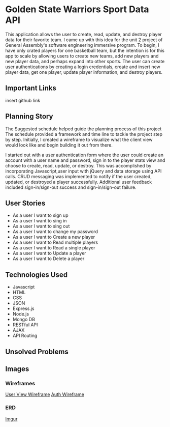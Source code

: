# Golden State Warriors Sport Data API 

This application allows the user to create, read, update, and destroy player data for their favorite team. I came up with this idea for the unit 2 project of General Assembly's software engineering immersive program. To begin, I have only crated players for one basketball team, but the intention is for this app to scale by allowing users to create new teams, add new players and new player data, and perhaps expand into other sports. The user can create user authentications by creating a login credentials, create and insert new player data, get one player, update player information, and destroy players.

## Important Links

insert github link

## Planning Story
The Suggested schedule helped guide the planning process of this project The schedule provided a framework and time line to tackle the project step by step. Initially, I created a wireframe to visualize what the client view would look like and begin building it out from there. 

I started out with a user authentication form where the user could create an account with a user name and password, sign in to the player stats view and choose to create, read, update, or destroy. This was accomplished by incorporating Javascript,user input with jQuery and data storage using API calls. CRUD messaging was implemented to notify if the user created, updated, or destroyed a player successfully. Additional user feedback included sign-in/sign-out success and sign-in/sign-out failure. 


## User Stories

* As a user I want to sign up
* As a user I want to sing in
* As a user I want to sing out
* As a user I want to change my password
* As a user I want to Create a new player
* As a user I want to Read multiple players
* As a user I want to Read a single player
* As a user I want to Update a player
* As a user I want to Delete a player


## Technologies Used

* Javascript
* HTML
* CSS
* JSON
* Express.js
* Node.js
* Mongo DB
* RESTful API
* AJAX
* API Routing
  

## Unsolved Problems


## Images 

### Wireframes

[User View Wireframe](https://imgur.com/1whMMHX)
[Auth Wireframe](https://imgur.com/tSwNYFY)


### ERD
[Imgur](https://imgur.com/c25nAPe)
